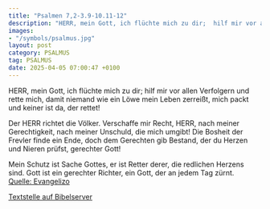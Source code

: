 ```yaml
---
title: "Psalmen 7,2-3.9-10.11-12"
description: "HERR, mein Gott, ich flüchte mich zu dir;  hilf mir vor allen Verfolgern und rette mich, damit niemand wie ein Löwe mein Leben zerreißt,  mich packt und keiner ist da, der rettet!  Der HERR richtet die Völker. Verschaffe mir Recht,  HERR, nach meiner Gerechtigkeit, nach meiner...."
images:
- "/symbols/psalmus.jpg"
layout: post
category: PSALMUS
tag: PSALMUS
date: 2025-04-05 07:00:47 +0100
---
```

HERR, mein Gott, ich flüchte mich zu dir; 
hilf mir vor allen Verfolgern und rette mich,
damit niemand wie ein Löwe mein Leben zerreißt, 
mich packt und keiner ist da, der rettet!

Der HERR richtet die Völker. Verschaffe mir Recht, 
HERR, nach meiner Gerechtigkeit, nach meiner Unschuld, die mich umgibt!
Die Bosheit der Frevler finde ein Ende, 
doch dem Gerechten gib Bestand, 
der du Herzen und Nieren prüfst, gerechter Gott!

Mein Schutz ist Sache Gottes, 
er ist Retter derer, die redlichen Herzens sind.<!--more-->
Gott ist ein gerechter Richter, 
ein Gott, der an jedem Tag zürnt.<br>
[Quelle: Evangelizo](https://evangeliumtagfuertag.org/DE/gospel)

[Textstelle auf Bibelserver](https://www.bibleserver.com/EU/ps7,2-3.9-10.11-12)
